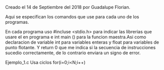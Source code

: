 Creado el 14 de Septiembre del 2018 por Guadalupe Florian.

Aqui se especifican los comandos que use para cada uno de los programas.

En cada programa uso #incluse <stdio.h> para indicar las librerias que usare el en programa e int main () para la funcion maestra.Asi como declaracion de variable int para variables enteras y float para variables de punto flotante. Y return 0 que me indica si la secuencia de instrucciones sucedio correctamente, de lo contrario enviara un signo de error.

Ejemplo_1.c Usa ciclos for(i=0;i<N;i++)
